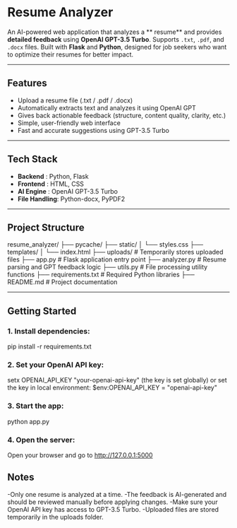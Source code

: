# Resume Analyzer

An AI-powered web application that analyzes a ** resume** and provides **detailed feedback** using **OpenAI GPT-3.5 Turbo**. Supports `.txt`, `.pdf`, and `.docx` files. Built with **Flask** and **Python**, designed for job seekers who want to optimize their resumes for better impact.

---

## Features

- Upload a resume file (.txt / .pdf / .docx)
- Automatically extracts text and analyzes it using OpenAI GPT
- Gives back actionable feedback (structure, content quality, clarity, etc.)
- Simple, user-friendly web interface
- Fast and accurate suggestions using GPT-3.5 Turbo

---

## Tech Stack

- **Backend**      : Python, Flask
- **Frontend**     : HTML, CSS
- **AI Engine**    : OpenAI GPT-3.5 Turbo
- **File Handling**: Python-docx, PyPDF2

---

## Project Structure

resume_analyzer/
├── pycache/
├── static/
│ └── styles.css
├── templates/
│ └── index.html
├── uploads/ # Temporarily stores uploaded files
├── app.py # Flask application entry point
├── analyzer.py # Resume parsing and GPT feedback logic
├── utils.py # File processing utility functions
├── requirements.txt # Required Python libraries
├── README.md # Project documentation


---

## Getting Started

### 1. Install dependencies:

pip install -r requirements.txt

### 2. Set your OpenAI API key:

setx OPENAI_API_KEY "your-openai-api-key" (the key is set globally)
or
set the key in local environment: $env:OPENAI_API_KEY = "openai-api-key"

### 3. **Start the app**:

python app.py

### 4. **Open the server**:

Open your browser and go to http://127.0.0.1:5000

##  Notes

-Only one resume is analyzed at a time.
-The feedback is AI-generated and should be reviewed manually before applying changes.
-Make sure your OpenAI API key has access to GPT-3.5 Turbo.
-Uploaded files are stored temporarily in the uploads folder.
